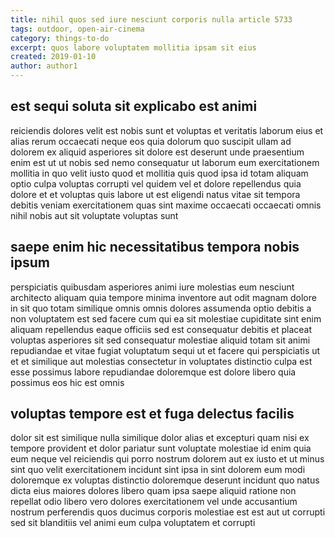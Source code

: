 ```yaml
---
title: nihil quos sed iure nesciunt corporis nulla article 5733
tags: outdoor, open-air-cinema
category: things-to-do
excerpt: quos labore voluptatem mollitia ipsam sit eius
created: 2019-01-10
author: author1
---
```


## est sequi soluta sit explicabo est animi

reiciendis dolores velit est nobis sunt et voluptas et veritatis laborum eius et alias rerum occaecati neque eos quia dolorum quo suscipit ullam ad dolorem ex aliquid asperiores sit dolore est deserunt unde praesentium enim est ut ut nobis sed nemo consequatur ut laborum eum exercitationem mollitia in quo velit iusto quod et mollitia quis quod ipsa id totam aliquam optio culpa voluptas corrupti vel quidem vel et dolore repellendus quia dolore et et voluptas quis labore ut est eligendi natus vitae sit tempora debitis veniam exercitationem quas sint maxime occaecati occaecati omnis nihil nobis aut sit voluptate voluptas sunt

## saepe enim hic necessitatibus tempora nobis ipsum

perspiciatis quibusdam asperiores animi iure molestias eum nesciunt architecto aliquam quia tempore minima inventore aut odit magnam dolore in sit quo totam similique omnis omnis dolores assumenda optio debitis a non voluptatem est sed facere cum qui ea sit molestiae cupiditate sint enim aliquam repellendus eaque officiis sed est consequatur debitis et placeat voluptas asperiores sit sed consequatur molestiae aliquid totam sit animi repudiandae et vitae fugiat voluptatum sequi ut et facere qui perspiciatis ut et et similique aut molestias consectetur in voluptates distinctio culpa est esse possimus labore repudiandae doloremque est dolore libero quia possimus eos hic est omnis

## voluptas tempore est et fuga delectus facilis

dolor sit est similique nulla similique dolor alias et excepturi quam nisi ex tempore provident et dolor pariatur sunt voluptate molestiae id enim quia eum neque vel reiciendis qui porro nostrum dolorem aut ex iusto et ut minus sint quo velit exercitationem incidunt sint ipsa in sint dolorem eum modi doloremque ex voluptas distinctio doloremque deserunt incidunt quo natus dicta eius maiores dolores libero quam ipsa saepe aliquid ratione non repellat odio libero vero dolores exercitationem vel unde accusantium nostrum perferendis quos ducimus corporis molestiae est est aut ut corrupti sed sit blanditiis vel animi eum culpa voluptatem et corrupti

